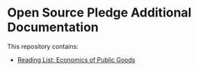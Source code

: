 # Open Source Pledge Additional Documentation

This repository contains:

* [Reading List: Economics of Public Goods](./reading-list-economics-of-public-goods.md)
